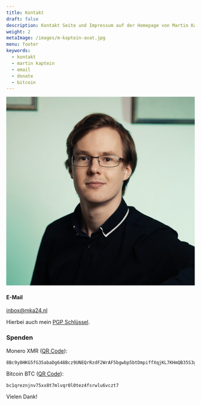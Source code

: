 ```yaml
---
title: Kontakt
draft: false
description: Kontakt Seite und Impressum auf der Homepage von Martin Kaptein. Hier können Sie mit Martin Kaptein Kontakt aufnehmen.
weight: 2 
metaImage: /images/m-kaptein-avat.jpg
menu: footer
keywords: 
  - kontakt
  - martin kaptein
  - email
  - donate
  - bitcoin
---
```


![Martin Kaptein](M-Kaptein-piano-fc.jpg)

#### E-Mail

[inbox@mka24.nl](mailto:inbox@mka24.nl)

Hierbei auch mein [PGP Schlüssel](/pubkey.asc).

### Spenden

Monero XMR ([QR Code](/images/xmr-qr.png)):

```
8Bc9y8HKG5fG35abaDg648Bcz9UNEQrRzdF2WrAF5bgwbp5btDmpiffXqjKL7KHmQB35S3gmRLt3CgLQWK72LmqvGkcR5a1
```

Bitcoin BTC ([QR Code](/images/btc.png)):

```
bc1qreznjnv75xx8t7mlvqr0l0tez4fsrwlu6vczt7
```

Vielen Dank!
